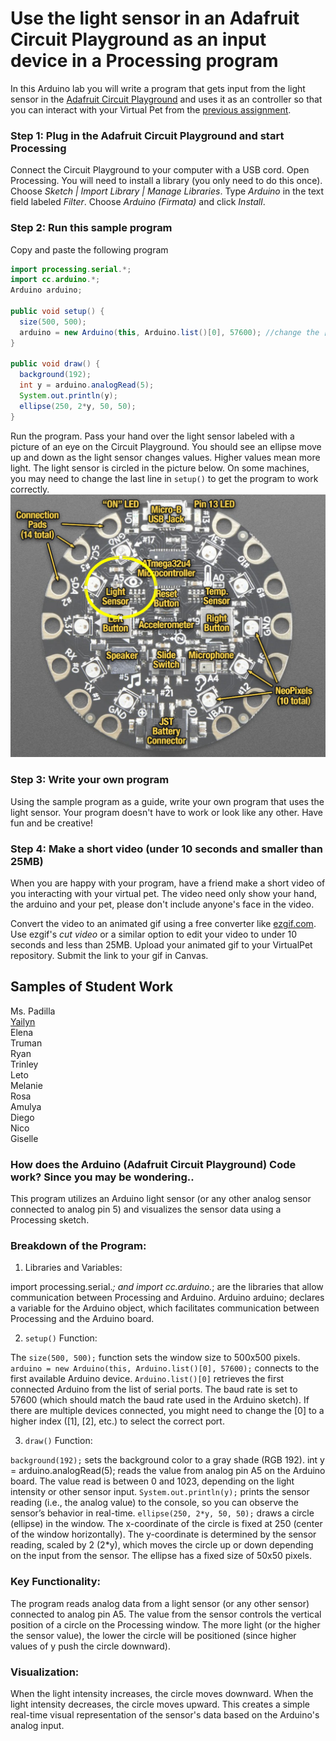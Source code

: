 # Use the light sensor in an Adafruit Circuit Playground as an input device in a Processing program
In this Arduino lab you will write a program that gets input from the light sensor in the [Adafruit Circuit Playground](https://www.adafruit.com/product/3000) and uses it as an controller so that you can interact with your Virtual Pet from the [previous assignment](https://github.com/ATC-APCSA/VirtualPet).

### Step 1: Plug in the Adafruit Circuit Playground and start Processing
Connect the Circuit Playground to your computer with a USB cord. Open Processing. You will need to install a library (you only need to do this once). Choose *Sketch | Import Library | Manage Libraries*.  Type *Arduino* in the text field labeled *Filter*. Choose *Arduino (Firmata)* and click *Install*.

### Step 2: Run this sample program
Copy and paste the following program
```java {.line-numbers}
import processing.serial.*;
import cc.arduino.*;
Arduino arduino;

public void setup() {
  size(500, 500);
  arduino = new Arduino(this, Arduino.list()[0], 57600); //change the [0] to a [1] or [2] etc. if your program doesn't work
}

public void draw() {
  background(192);
  int y = arduino.analogRead(5);
  System.out.println(y);
  ellipse(250, 2*y, 50, 50);
}
```
Run the program. Pass your hand over the light sensor labeled with a picture of an eye on the Circuit Playground. You should see an ellipse move up and down as the light sensor changes values. Higher values mean more light. The light sensor is circled in the picture below. On some machines, you may need to change the last line in `setup()` to get the program to work correctly.
![](CircuitPlayground.PNG)

### Step 3: Write your own program
Using the sample program as a guide, write your own program that uses the light sensor. Your program doesn't have to work or look like any other. Have fun and be creative! 

### Step 4: Make a short video (under 10 seconds and smaller than 25MB)
When you are happy with your program, have a friend make a short video of you interacting with your virtual pet. The video need only show your hand, the arduino and your pet, please don't include anyone's face in the video. 

Convert the video to an animated gif using a free converter like [ezgif.com](https://ezgif.com/). Use ezgif's *cut video* or a similar option to edit your video to under 10 seconds and less than 25MB. Upload your animated gif to your VirtualPet repository. Submit the link to your gif in Canvas. 


Samples of Student Work
-----------------------
Ms. Padilla <br>
[Yailyn](https://github.com/yailyn441/VirtualPet_Part2/blob/main/IMG_89021-ezgif.com-video-to-gif-converter.gif) <br>
Elena <br>
Truman <br>
Ryan  <br>
Trinley <br>
Leto <br>
Melanie <br>
Rosa <br>
Amulya <br>
Diego <br>
Nico <br>
Giselle <br>


### How does the Arduino (Adafruit Circuit Playground) Code work? Since you may be wondering..

This program utilizes an Arduino light sensor (or any other analog sensor connected to analog pin 5) and visualizes the sensor data using a Processing sketch.

### Breakdown of the Program:
1. Libraries and Variables:

import processing.serial.*; and import cc.arduino.*; are the libraries that allow communication between Processing and Arduino.
Arduino arduino; declares a variable for the Arduino object, which facilitates communication between Processing and the Arduino board.

2. ```setup()``` Function:

The ```size(500, 500);``` function sets the window size to 500x500 pixels.
```arduino = new Arduino(this, Arduino.list()[0], 57600);``` connects to the first available Arduino device.
```Arduino.list()[0]``` retrieves the first connected Arduino from the list of serial ports.
The baud rate is set to 57600 (which should match the baud rate used in the Arduino sketch).
If there are multiple devices connected, you might need to change the [0] to a higher index ([1], [2], etc.) to select the correct port.

3. ```draw()``` Function:

```background(192);``` sets the background color to a gray shade (RGB 192).
int y = arduino.analogRead(5); reads the value from analog pin A5 on the Arduino board. The value read is between 0 and 1023, depending on the light intensity or other sensor input.
```System.out.println(y);``` prints the sensor reading (i.e., the analog value) to the console, so you can observe the sensor’s behavior in real-time.
```ellipse(250, 2*y, 50, 50);``` draws a circle (ellipse) in the window.
The x-coordinate of the circle is fixed at 250 (center of the window horizontally).
The y-coordinate is determined by the sensor reading, scaled by 2 (2*y), which moves the circle up or down depending on the input from the sensor.
The ellipse has a fixed size of 50x50 pixels.

### Key Functionality:
The program reads analog data from a light sensor (or any other sensor) connected to analog pin A5.
The value from the sensor controls the vertical position of a circle on the Processing window.
The more light (or the higher the sensor value), the lower the circle will be positioned (since higher values of y push the circle downward).

### Visualization:
When the light intensity increases, the circle moves downward.
When the light intensity decreases, the circle moves upward.
This creates a simple real-time visual representation of the sensor's data based on the Arduino's analog input.





